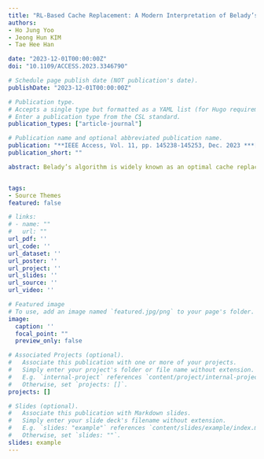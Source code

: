 ```yaml
---
title: "RL-Based Cache Replacement: A Modern Interpretation of Belady’s Algorithm With Bypass Mechanism and Access Type Analysis"
authors:
- Ho Jung Yoo
- Jeong Hun KIM
- Tae Hee Han

date: "2023-12-01T00:00:00Z"
doi: "10.1109/ACCESS.2023.3346790"

# Schedule page publish date (NOT publication's date).
publishDate: "2023-12-01T00:00:00Z"

# Publication type.
# Accepts a single type but formatted as a YAML list (for Hugo requirements).
# Enter a publication type from the CSL standard.
publication_types: ["article-journal"]

# Publication name and optional abbreviated publication name.
publication: "**IEEE Access, Vol. 11, pp. 145238-145253, Dec. 2023 ***[Featured article]*** **"
publication_short: ""

abstract: Belady’s algorithm is widely known as an optimal cache replacement policy. It has been the foundation of numerous recent studies on cache replacement policies, and most studies assume this as an upper limit. Despite its widespread adoption, we discovered opportunities to unleash the headroom by addressing cache access types and implementing cache bypass. In this study, we propose Stormbird, a cache replacement policy that synergistically integrates the extensions of Belady’s algorithm and the power of reinforcement learning. Reinforcement learning is well-suited for cache replacement policy problems owing to its ability to interact dynamically with the environment, adapt to changing access patterns, and optimize the maximum cumulative rewards. Stormbird utilizes several selected features from the reinforcement learning model to enhance the instructions per cycle efficiency while maintaining a low hardware area overhead. Furthermore, it considers cache access types and integrates dynamic set dueling techniques to improve the cache performance. For 2 MB last-level cache per core, Stormbird achieves an average instructions per cycle improvement of 0.13% over the previous state-of-the-art on a single-core system and 0.02% on a four-core system while simultaneously reducing hardware overhead by 62.5%. Stormbird incurs a low hardware overhead of only 10.5 KB for 2 MB last-level cache and can be implemented without using program counter values.


tags:
- Source Themes
featured: false

# links:
# - name: ""
#   url: ""
url_pdf: ''
url_code: ''
url_dataset: ''
url_poster: ''
url_project: ''
url_slides: ''
url_source: ''
url_video: ''

# Featured image
# To use, add an image named `featured.jpg/png` to your page's folder. 
image:
  caption: ''
  focal_point: ""
  preview_only: false

# Associated Projects (optional).
#   Associate this publication with one or more of your projects.
#   Simply enter your project's folder or file name without extension.
#   E.g. `internal-project` references `content/project/internal-project/index.md`.
#   Otherwise, set `projects: []`.
projects: []

# Slides (optional).
#   Associate this publication with Markdown slides.
#   Simply enter your slide deck's filename without extension.
#   E.g. `slides: "example"` references `content/slides/example/index.md`.
#   Otherwise, set `slides: ""`.
slides: example
---
```

